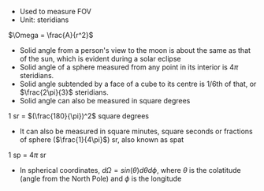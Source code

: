 - Used to measure FOV
- Unit: steridians

$\Omega = \frac{A}{r^2}$ 

- Solid angle from a person's view to the moon is about the same as that of the sun, which is evident during a solar eclipse
- Solid angle of a sphere measured from any point in its interior is $4\pi$ steridians.
- Solid angle subtended by a face of a cube to its centre is 1/6th of that, or $\frac{2\pi}{3}$ steridians.
- Solid angle can also be measured in square degrees

1 sr = $(\frac{180}{\pi})^2$ square degrees
- It can also be measured in square minutes, square seconds or fractions of sphere ($\frac{1}{4\pi}$) sr, also known as spat

1 sp = $4\pi$ sr
- In spherical coordinates,
$d\Omega = sin(\theta)d\theta d\phi$, where
$\theta$ is the colatitude (angle from the North Pole) and
$\phi$ is the longitude